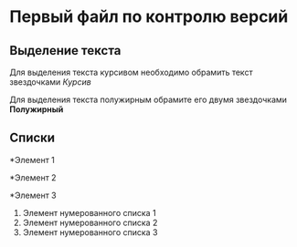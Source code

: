 # Первый файл по контролю версий

## Выделение текста

Для выделения текста курсивом необходимо обрамить текст звездочками *Курсив*

Для выделения текста полужирным обрамите его двумя звездочками **Полужирный**

## Списки

*Элемент 1

*Элемент 2

*Элемент 3

1. Элемент нумерованного списка 1
2. Элемент нумерованного списка 2
3. Элемент нумерованного списка 3
